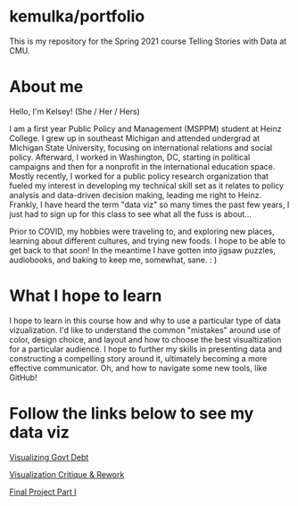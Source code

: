 # kemulka/portfolio
This is my repository for the Spring 2021 course Telling Stories with Data at CMU. 


# About me
Hello, I'm Kelsey!
(She / Her / Hers)

I am a first year Public Policy and Management (MSPPM) student at Heinz College. I grew up in southeast Michigan and attended undergrad at Michigan State University, focusing on international relations and social policy. Afterward, I worked in Washington, DC, starting in political campaigns and then for a nonprofit in the international education space. Mostly recently, I worked for a public policy research organization that fueled my interest in developing my technical skill set as it relates to policy analysis and data-driven decision making, leading me right to Heinz. Frankly, I have heard the term "data viz" so many times the past few years, I just had to sign up for this class to see what all the fuss is about... 

Prior to COVID, my hobbies were traveling to, and exploring new places, learning about different cultures, and trying new foods. I hope to be able to get back to that soon! In the meantime I have gotten into jigsaw puzzles, audiobooks, and baking to keep me, somewhat, sane. : )    

# What I hope to learn
I hope to learn in this course how and why to use a particular type of data vizualization. I'd like to understand the common "mistakes" around use of color, design choice, and layout and how to choose the best visualtization for a particular audience. I hope to further my skills in presenting data and constructing a compelling story around it, ultimately becoming a more effective communicator. Oh, and how to navigate some new tools, like GitHub!


# Follow the links below to see my data viz

[Visualizing Govt Debt](/govtdebt.md)

[Visualization Critique & Rework](/vizcritique.md)

[Final Project Part I](/final_project_Kelsey.md)
